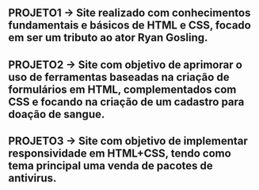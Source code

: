 PROJETO1 -> Site realizado com conhecimentos fundamentais e básicos de HTML e CSS, focado em ser um tributo ao ator Ryan Gosling.
-----------------------------------------------------------------------------------------------------------------------------------
PROJETO2 -> Site com objetivo de aprimorar o uso de ferramentas baseadas na criação de formulários em HTML, complementados com CSS e focando na criação de um cadastro para doação de sangue.
-------------------------------------------------------------------------------------------------------------------------------------
PROJETO3 -> Site com objetivo de implementar responsividade em HTML+CSS, tendo como tema principal uma venda de pacotes de antivirus.
-------------------------------------------------------------------------------------------------------------------------------------
